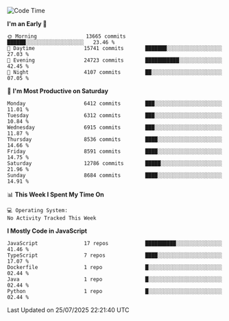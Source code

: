 <!--START_SECTION:waka-->
![Code Time](http://img.shields.io/badge/Code%20Time-3%2C498%20hrs%2059%20mins-blue)

**I'm an Early 🐤** 

```text
🌞 Morning                13665 commits       ██████░░░░░░░░░░░░░░░░░░░   23.46 % 
🌆 Daytime                15741 commits       ███████░░░░░░░░░░░░░░░░░░   27.03 % 
🌃 Evening                24723 commits       ███████████░░░░░░░░░░░░░░   42.45 % 
🌙 Night                  4107 commits        ██░░░░░░░░░░░░░░░░░░░░░░░   07.05 % 
```
📅 **I'm Most Productive on Saturday** 

```text
Monday                   6412 commits        ███░░░░░░░░░░░░░░░░░░░░░░   11.01 % 
Tuesday                  6312 commits        ███░░░░░░░░░░░░░░░░░░░░░░   10.84 % 
Wednesday                6915 commits        ███░░░░░░░░░░░░░░░░░░░░░░   11.87 % 
Thursday                 8536 commits        ████░░░░░░░░░░░░░░░░░░░░░   14.66 % 
Friday                   8591 commits        ████░░░░░░░░░░░░░░░░░░░░░   14.75 % 
Saturday                 12786 commits       █████░░░░░░░░░░░░░░░░░░░░   21.96 % 
Sunday                   8684 commits        ████░░░░░░░░░░░░░░░░░░░░░   14.91 % 
```


📊 **This Week I Spent My Time On** 

```text
💻 Operating System: 
No Activity Tracked This Week
```

**I Mostly Code in JavaScript** 

```text
JavaScript               17 repos            ██████████░░░░░░░░░░░░░░░   41.46 % 
TypeScript               7 repos             ████░░░░░░░░░░░░░░░░░░░░░   17.07 % 
Dockerfile               1 repo              █░░░░░░░░░░░░░░░░░░░░░░░░   02.44 % 
Java                     1 repo              █░░░░░░░░░░░░░░░░░░░░░░░░   02.44 % 
Python                   1 repo              █░░░░░░░░░░░░░░░░░░░░░░░░   02.44 % 
```




 Last Updated on 25/07/2025 22:21:40 UTC
<!--END_SECTION:waka-->

<!--
**likaiqiang/likaiqiang** is a ✨ _special_ ✨ repository because its `README.md` (this file) appears on your GitHub profile.

Here are some ideas to get you started:

- 🔭 I’m currently working on ...
- 🌱 I’m currently learning ...
- 👯 I’m looking to collaborate on ...
- 🤔 I’m looking for help with ...
- 💬 Ask me about ...
- 📫 How to reach me: ...
- 😄 Pronouns: ...
- ⚡ Fun fact: ...
-->
